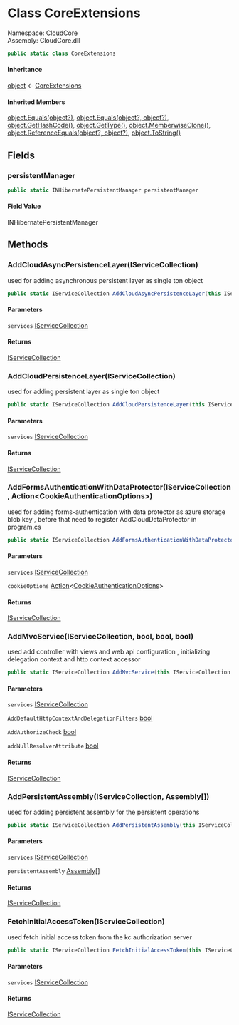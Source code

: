 #  Class CoreExtensions

Namespace: [CloudCore](CloudCore.md)  
Assembly: CloudCore.dll  

```csharp
public static class CoreExtensions
```

#### Inheritance

[object](https://learn.microsoft.com/dotnet/api/system.object) ← 
[CoreExtensions](CloudCore.CoreExtensions.md)

#### Inherited Members

[object.Equals\(object?\)](https://learn.microsoft.com/dotnet/api/system.object.equals\#system\-object\-equals\(system\-object\)), 
[object.Equals\(object?, object?\)](https://learn.microsoft.com/dotnet/api/system.object.equals\#system\-object\-equals\(system\-object\-system\-object\)), 
[object.GetHashCode\(\)](https://learn.microsoft.com/dotnet/api/system.object.gethashcode), 
[object.GetType\(\)](https://learn.microsoft.com/dotnet/api/system.object.gettype), 
[object.MemberwiseClone\(\)](https://learn.microsoft.com/dotnet/api/system.object.memberwiseclone), 
[object.ReferenceEquals\(object?, object?\)](https://learn.microsoft.com/dotnet/api/system.object.referenceequals), 
[object.ToString\(\)](https://learn.microsoft.com/dotnet/api/system.object.tostring)

## Fields

###  persistentManager

```csharp
public static INHibernatePersistentManager persistentManager
```

#### Field Value

 INHibernatePersistentManager

## Methods

###  AddCloudAsyncPersistenceLayer\(IServiceCollection\)

used for adding asynchronous persistent layer as single ton object

```csharp
public static IServiceCollection AddCloudAsyncPersistenceLayer(this IServiceCollection services)
```

#### Parameters

`services` [IServiceCollection](https://learn.microsoft.com/dotnet/api/microsoft.extensions.dependencyinjection.iservicecollection)

#### Returns

 [IServiceCollection](https://learn.microsoft.com/dotnet/api/microsoft.extensions.dependencyinjection.iservicecollection)

###  AddCloudPersistenceLayer\(IServiceCollection\)

used for adding persistent layer as single ton object

```csharp
public static IServiceCollection AddCloudPersistenceLayer(this IServiceCollection services)
```

#### Parameters

`services` [IServiceCollection](https://learn.microsoft.com/dotnet/api/microsoft.extensions.dependencyinjection.iservicecollection)

#### Returns

 [IServiceCollection](https://learn.microsoft.com/dotnet/api/microsoft.extensions.dependencyinjection.iservicecollection)

###  AddFormsAuthenticationWithDataProtector\(IServiceCollection, Action<CookieAuthenticationOptions\>\)

used for adding forms-authentication with data protector as azure storage blob key , before that need to register AddCloudDataProtector in program.cs

```csharp
public static IServiceCollection AddFormsAuthenticationWithDataProtector(this IServiceCollection services, Action<CookieAuthenticationOptions> cookieOptions = null)
```

#### Parameters

`services` [IServiceCollection](https://learn.microsoft.com/dotnet/api/microsoft.extensions.dependencyinjection.iservicecollection)

`cookieOptions` [Action](https://learn.microsoft.com/dotnet/api/system.action\-1)<[CookieAuthenticationOptions](https://learn.microsoft.com/dotnet/api/microsoft.aspnetcore.authentication.cookies.cookieauthenticationoptions)\>

#### Returns

 [IServiceCollection](https://learn.microsoft.com/dotnet/api/microsoft.extensions.dependencyinjection.iservicecollection)

###  AddMvcService\(IServiceCollection, bool, bool, bool\)

used add controller with views and web api configuration , initializing delegation context and http context accessor

```csharp
public static IServiceCollection AddMvcService(this IServiceCollection services, bool AddDefaultHttpContextAndDelegationFilters = false, bool AddAuthorizeCheck = false, bool addNullResolverAttribute = false)
```

#### Parameters

`services` [IServiceCollection](https://learn.microsoft.com/dotnet/api/microsoft.extensions.dependencyinjection.iservicecollection)

`AddDefaultHttpContextAndDelegationFilters` [bool](https://learn.microsoft.com/dotnet/api/system.boolean)

`AddAuthorizeCheck` [bool](https://learn.microsoft.com/dotnet/api/system.boolean)

`addNullResolverAttribute` [bool](https://learn.microsoft.com/dotnet/api/system.boolean)

#### Returns

 [IServiceCollection](https://learn.microsoft.com/dotnet/api/microsoft.extensions.dependencyinjection.iservicecollection)

###  AddPersistentAssembly\(IServiceCollection, Assembly\[\]\)

used for adding persistent assembly for the persistent operations

```csharp
public static IServiceCollection AddPersistentAssembly(this IServiceCollection services, Assembly[] persistentAssembly)
```

#### Parameters

`services` [IServiceCollection](https://learn.microsoft.com/dotnet/api/microsoft.extensions.dependencyinjection.iservicecollection)

`persistentAssembly` [Assembly](https://learn.microsoft.com/dotnet/api/system.reflection.assembly)\[\]

#### Returns

 [IServiceCollection](https://learn.microsoft.com/dotnet/api/microsoft.extensions.dependencyinjection.iservicecollection)

###  FetchInitialAccessToken\(IServiceCollection\)

used fetch initial access token from the kc authorization server

```csharp
public static IServiceCollection FetchInitialAccessToken(this IServiceCollection services)
```

#### Parameters

`services` [IServiceCollection](https://learn.microsoft.com/dotnet/api/microsoft.extensions.dependencyinjection.iservicecollection)

#### Returns

 [IServiceCollection](https://learn.microsoft.com/dotnet/api/microsoft.extensions.dependencyinjection.iservicecollection)

